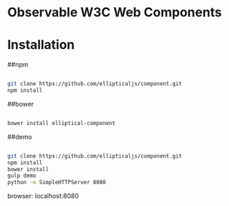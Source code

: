 Observable W3C Web Components
===========================


# Installation

##npm

``` bash

git clone https://github.com/ellipticaljs/component.git
npm install

```

##bower

``` bash

bower install elliptical-component

```

##demo

``` bash

git clone https://github.com/ellipticaljs/component.git
npm install
bower install
gulp demo
python -m SimpleHTTPServer 8080


```

browser: localhost:8080
